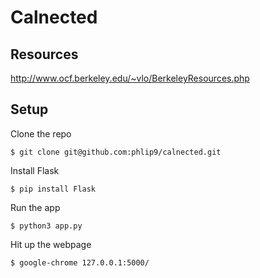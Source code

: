 Calnected
=========


Resources
---------

http://www.ocf.berkeley.edu/~vlo/BerkeleyResources.php


Setup
-----

Clone the repo

    $ git clone git@github.com:phlip9/calnected.git

Install Flask

    $ pip install Flask

Run the app

    $ python3 app.py

Hit up the webpage

    $ google-chrome 127.0.0.1:5000/


